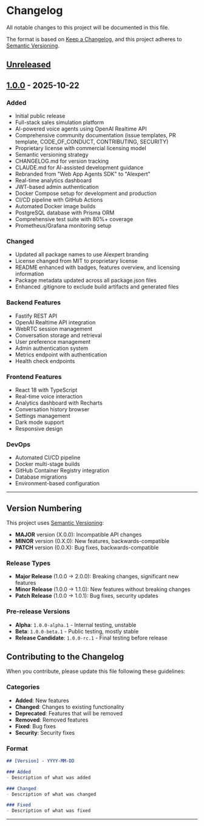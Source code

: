 # Changelog

All notable changes to this project will be documented in this file.

The format is based on [Keep a Changelog](https://keepachangelog.com/en/1.0.0/),
and this project adheres to [Semantic Versioning](https://semver.org/spec/v2.0.0.html).

## [Unreleased]

## [1.0.0] - 2025-10-22

### Added
- Initial public release
- Full-stack sales simulation platform
- AI-powered voice agents using OpenAI Realtime API
- Comprehensive community documentation (issue templates, PR template, CODE_OF_CONDUCT, CONTRIBUTING, SECURITY)
- Proprietary license with commercial licensing model
- Semantic versioning strategy
- CHANGELOG.md for version tracking
- CLAUDE.md for AI-assisted development guidance
- Rebranded from "Web App Agents SDK" to "Alexpert"
- Real-time analytics dashboard
- JWT-based admin authentication
- Docker Compose setup for development and production
- CI/CD pipeline with GitHub Actions
- Automated Docker image builds
- PostgreSQL database with Prisma ORM
- Comprehensive test suite with 80%+ coverage
- Prometheus/Grafana monitoring setup

### Changed
- Updated all package names to use Alexpert branding
- License changed from MIT to proprietary license
- README enhanced with badges, features overview, and licensing information
- Package metadata updated across all package.json files
- Enhanced .gitignore to exclude build artifacts and generated files

### Backend Features
- Fastify REST API
- OpenAI Realtime API integration
- WebRTC session management
- Conversation storage and retrieval
- User preference management
- Admin authentication system
- Metrics endpoint with authentication
- Health check endpoints

### Frontend Features
- React 18 with TypeScript
- Real-time voice interaction
- Analytics dashboard with Recharts
- Conversation history browser
- Settings management
- Dark mode support
- Responsive design

### DevOps
- Automated CI/CD pipeline
- Docker multi-stage builds
- GitHub Container Registry integration
- Database migrations
- Environment-based configuration

---

## Version Numbering

This project uses [Semantic Versioning](https://semver.org/):

- **MAJOR** version (X.0.0): Incompatible API changes
- **MINOR** version (0.X.0): New features, backwards-compatible
- **PATCH** version (0.0.X): Bug fixes, backwards-compatible

### Release Types

- **Major Release** (1.0.0 → 2.0.0): Breaking changes, significant new features
- **Minor Release** (1.0.0 → 1.1.0): New features without breaking changes
- **Patch Release** (1.0.0 → 1.0.1): Bug fixes, security updates

### Pre-release Versions

- **Alpha**: `1.0.0-alpha.1` - Internal testing, unstable
- **Beta**: `1.0.0-beta.1` - Public testing, mostly stable
- **Release Candidate**: `1.0.0-rc.1` - Final testing before release

## Contributing to the Changelog

When you contribute, please update this file following these guidelines:

### Categories

- **Added**: New features
- **Changed**: Changes to existing functionality
- **Deprecated**: Features that will be removed
- **Removed**: Removed features
- **Fixed**: Bug fixes
- **Security**: Security fixes

### Format

```markdown
## [Version] - YYYY-MM-DD

### Added
- Description of what was added

### Changed
- Description of what was changed

### Fixed
- Description of what was fixed
```

---

[Unreleased]: https://github.com/marcantonioschulz/Web-App-Agents-SDK/compare/v1.0.0...HEAD
[1.0.0]: https://github.com/marcantonioschulz/Web-App-Agents-SDK/releases/tag/v1.0.0
